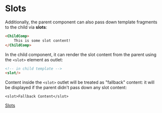 # Slots

Additionally, the parent component can also pass down template fragments to the child via **slots**:
```html
<ChildComp>
    This is some slot content!
</ChildComp>
```

In the child component, it can render the slot content from the parent using the `<slot>` element as outlet:
```html
<!-- in child template -->
<slot/>
```

Content inside the `<slot>` outlet will be treated as "fallback" content: it will be displayed if the parent didn't pass down any slot content:
```vue
<slot>Fallback Content</slot>
```

<a href="https://github.com/p0chitaa/vue-training/blob/main/vue-tutorial/src/Slots.vue">Slots</a>